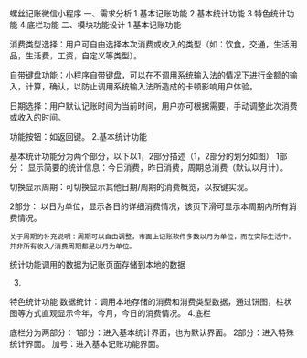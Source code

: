 螺丝记账微信小程序
一、需求分析
1.基本记账功能
2.基本统计功能
3.特色统计功能
4.底栏功能
二、模块功能设计
1.基本记账功能

消费类型选择：用户可自由选择本次消费或收入的类型（如：饮食，交通，生活用品，生活费，工资，自定义等类型）。

自带键盘功能：小程序自带键盘，可以在不调用系统输入法的情况下进行金额的输入，计算，确认，以防止调用系统输入法所造成的卡顿影响用户体验。

日期选择：用户默认记账时间为当前时间，用户亦可根据需要，手动调整此次消费或收入的时间。

功能按钮：如返回键。
2.基本统计功能

基本统计功能分为两个部分，以下以1，2部分描述（1，2部分的划分如图）
1部分：
显示简要的统计信息：今日消费，昨日消费，周期总消费（默认以月计）。

切换显示周期：可切换显示其他日期/周期的消费概览，以按键实现。

2部分：
以日为单位，显示各日的详细消费情况，该页下滑可显示本周期内所有消费情况。

    关于周期的补充说明：周期可以自由调整，市面上记账软件多数以月为单位，而在实际生活中，并非所有收入/消费周期都是以月为单位。
统计功能调用的数据为记账页面存储到本地的数据

3.
特色统计功能
数据统计：调用本地存储的消费和消费类型数据，通过饼图，柱状图等方式直观显示今年，今月，今日的消费情况。
4.底栏

底栏分为两部分：
1部分：进入基本统计界面，也为默认界面。
2部分：进入特殊统计界面。
加号：进入基本记账功能界面。